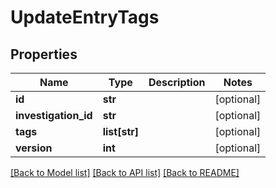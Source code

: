 # UpdateEntryTags

## Properties
Name | Type | Description | Notes
------------ | ------------- | ------------- | -------------
**id** | **str** |  | [optional] 
**investigation_id** | **str** |  | [optional] 
**tags** | **list[str]** |  | [optional] 
**version** | **int** |  | [optional] 

[[Back to Model list]](../README.md#documentation-for-models) [[Back to API list]](../README.md#documentation-for-api-endpoints) [[Back to README]](../README.md)


